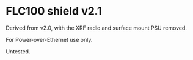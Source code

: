 FLC100 shield v2.1
==================

Derived from v2.0, with the XRF radio and surface mount PSU removed.

For Power-over-Ethernet use only.

Untested.
